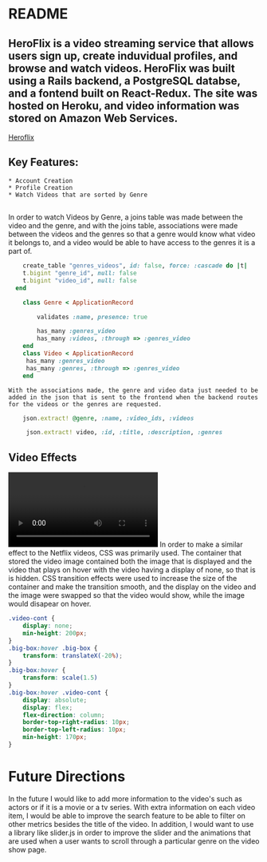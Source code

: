# README

## HeroFlix is a video streaming service that allows users sign up, create induvidual profiles, and browse and watch videos. HeroFlix was built using a Rails backend, a PostgreSQL databse, and a fontend built on React-Redux. The site was hosted on Heroku, and video information was stored on Amazon Web Services.

[Heroflix](https://hero-flix.herokuapp.com/#/)


## Key Features:
    * Account Creation
    * Profile Creation
    * Watch Videos that are sorted by Genre


## 

In order to watch Videos by Genre, a joins table was made between the video and the genre, and with the joins table, associations were made between the videos and the genres so that a genre would know what video it belongs to, and a video would be able to have access to the genres it is a part of. 
```Ruby
    create_table "genres_videos", id: false, force: :cascade do |t|
    t.bigint "genre_id", null: false
    t.bigint "video_id", null: false
  end
```
```Ruby 
    class Genre < ApplicationRecord 

        validates :name, presence: true

        has_many :genres_video
        has_many :videos, :through => :genres_video
    end 
    class Video < ApplicationRecord 
     has_many :genres_video
     has_many :genres, :through => :genres_video
    end
```
    With the associations made, the genre and video data just needed to be added in the json that is sent to the frontend when the backend routes for the videos or the genres are requested. 

```Ruby 
    json.extract! @genre, :name, :video_ids, :videos 

     json.extract! video, :id, :title, :description, :genres
```

## Video Effects 
![alt-text](https://im3.ezgif.com/tmp/ezgif-3-b942842ea35f.mp4)
    In order to make a similar effect to the Netflix videos, CSS was primarily used. The container that stored the video image contained both the image that is displayed and the video that plays on hover with the video having a display of none, so that is is hidden. CSS transition effects were used to increase the size of the container and make the transition smooth, and the display on the video and the image were swapped so that the video would show, while the image would disapear on hover. 

```CSS 
.video-cont {
    display: none;
    min-height: 200px;
}
.big-box:hover .big-box {
    transform: translateX(-20%);
}
.big-box:hover {
    transform: scale(1.5)
}
.big-box:hover .video-cont {
    display: absolute;
    display: flex;
    flex-direction: column;
    border-top-right-radius: 10px;
    border-top-left-radius: 10px;
    min-height: 170px;
}

```


# Future Directions 

In the future I would like to add more information to the video's such as actors or if it is a movie or a tv series. With extra information on each video item, I would be able to improve the search feature to be able to filter on other metrics besides the title of the video. 
In addition, I would want to use a library like slider.js in order to improve the slider and the animations that are used when a user wants to scroll through a particular genre on the video show page. 